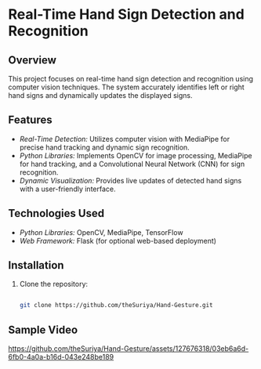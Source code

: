 # Real-Time Hand Sign Detection and Recognition

## Overview

This project focuses on real-time hand sign detection and recognition using computer vision techniques. The system accurately identifies left or right hand signs and dynamically updates the displayed signs.

## Features

- *Real-Time Detection:* Utilizes computer vision with MediaPipe for precise hand tracking and dynamic sign recognition.
- *Python Libraries:* Implements OpenCV for image processing, MediaPipe for hand tracking, and a Convolutional Neural Network (CNN) for sign recognition.
- *Dynamic Visualization:* Provides live updates of detected hand signs with a user-friendly interface.

## Technologies Used

- *Python Libraries:* OpenCV, MediaPipe, TensorFlow
- *Web Framework:* Flask (for optional web-based deployment)

## Installation

1. Clone the repository:

   ```bash
   
   git clone https://github.com/theSuriya/Hand-Gesture.git

## Sample Video

https://github.com/theSuriya/Hand-Gesture/assets/127676318/03eb6a6d-6fb0-4a0a-b16d-043e248be189
